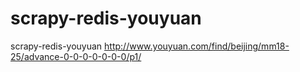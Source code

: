 # scrapy-redis-youyuan
scrapy-redis-youyuan  http://www.youyuan.com/find/beijing/mm18-25/advance-0-0-0-0-0-0-0/p1/

